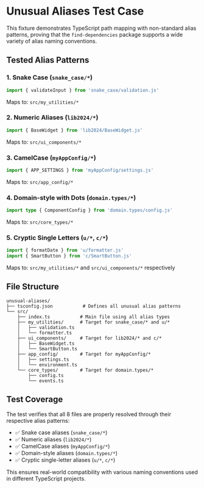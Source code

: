 # Unusual Aliases Test Case

This fixture demonstrates TypeScript path mapping with non-standard alias patterns, proving that the `find-dependencies` package supports a wide variety of alias naming conventions.

## Tested Alias Patterns

### 1. Snake Case (`snake_case/*`)
```typescript
import { validateInput } from 'snake_case/validation.js'
```
Maps to: `src/my_utilities/*`

### 2. Numeric Aliases (`lib2024/*`)
```typescript
import { BaseWidget } from 'lib2024/BaseWidget.js'
```
Maps to: `src/ui_components/*`

### 3. CamelCase (`myAppConfig/*`)
```typescript
import { APP_SETTINGS } from 'myAppConfig/settings.js'
```
Maps to: `src/app_config/*`

### 4. Domain-style with Dots (`domain.types/*`)
```typescript
import type { ComponentConfig } from 'domain.types/config.js'
```
Maps to: `src/core_types/*`

### 5. Cryptic Single Letters (`u/*`, `c/*`)
```typescript
import { formatDate } from 'u/formatter.js'
import { SmartButton } from 'c/SmartButton.js'
```
Maps to: `src/my_utilities/*` and `src/ui_components/*` respectively

## File Structure

```
unusual-aliases/
├── tsconfig.json           # Defines all unusual alias patterns
└── src/
    ├── index.ts           # Main file using all alias types
    ├── my_utilities/      # Target for snake_case/* and u/*
    │   ├── validation.ts
    │   └── formatter.ts
    ├── ui_components/     # Target for lib2024/* and c/*
    │   ├── BaseWidget.ts
    │   └── SmartButton.ts
    ├── app_config/        # Target for myAppConfig/*
    │   ├── settings.ts
    │   └── environment.ts
    └── core_types/        # Target for domain.types/*
        ├── config.ts
        └── events.ts
```

## Test Coverage

The test verifies that all 8 files are properly resolved through their respective alias patterns:

- ✅ Snake case aliases (`snake_case/*`)
- ✅ Numeric aliases (`lib2024/*`) 
- ✅ CamelCase aliases (`myAppConfig/*`)
- ✅ Domain-style aliases (`domain.types/*`)
- ✅ Cryptic single-letter aliases (`u/*`, `c/*`)

This ensures real-world compatibility with various naming conventions used in different TypeScript projects.